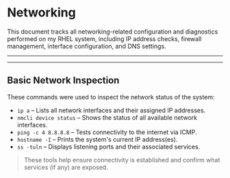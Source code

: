 # Networking

This document tracks all networking-related configuration and diagnostics performed on my 
RHEL system, including IP address checks, firewall management, interface configuration, 
and DNS settings.

__________________________________________________________________________________________
------------------------------------------------------------------------------------------

## Basic Network Inspection

These commands were used to inspect the network status of the system:

- `ip a` – Lists all network interfaces and their assigned IP addresses.
- `nmcli device status` – Shows the status of all available network interfaces.
- `ping -c 4 8.8.8.8` – Tests connectivity to the internet via ICMP.
- `hostname -I` – Prints the system's current IP address(es).
- `ss -tuln` – Displays listening ports and their associated services.

> These tools help ensure connectivity is established and confirm what services (if any) are exposed.

